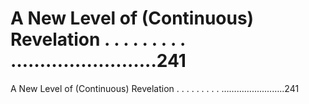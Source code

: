 # A New Level of (Continuous) Revelation . . . . . . . . . …………........…..241

A New Level of (Continuous) Revelation . . . . . . . . . …………........…..241